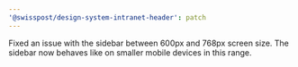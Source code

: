 ```yaml
---
'@swisspost/design-system-intranet-header': patch
---
```


Fixed an issue with the sidebar between 600px and 768px screen size. The sidebar now behaves like on smaller mobile devices in this range.
